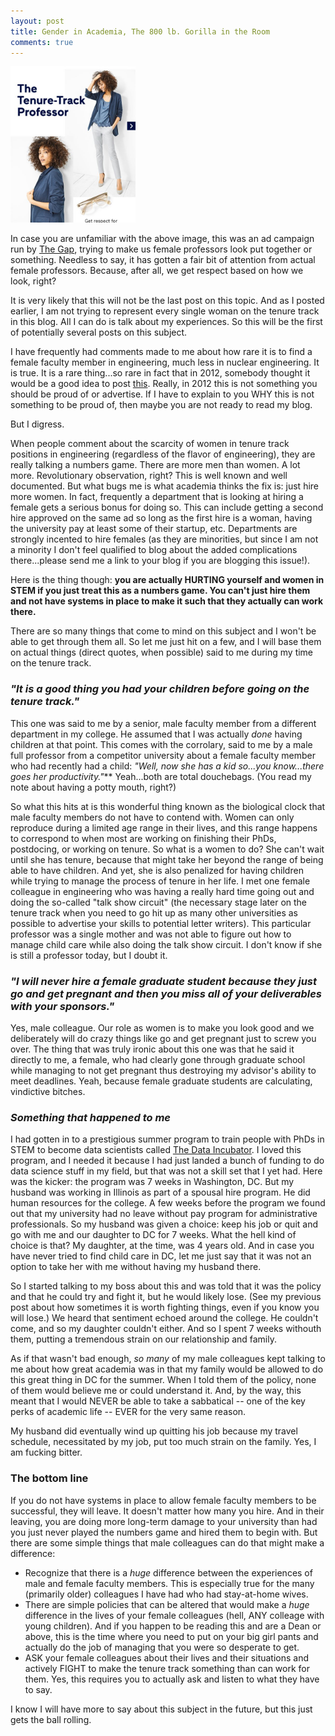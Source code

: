 ```yaml
---
layout: post
title: Gender in Academia, The 800 lb. Gorilla in the Room
comments: true
---
```




<img src="/images/femaleProfessor.jpeg" alt="femaleProfessor" style="width: 200px;"/>

In case you are unfamiliar with the above image, this was an ad campaign run by [The Gap](https://www.insidehighered.com/news/2017/04/27/gap-ad-raises-eyebrows-among-academics-portrayal-tenure-track-fashion), trying to make us female professors look put together or something.  Needless to say, it has gotten a fair bit of attention from actual female professors.  Because, after all, we get respect based on how we look, right?

It is very likely that this will not be the last post on this topic.  And as I posted earlier, I am not trying to represent every single woman on the tenure track in this blog.  All I can do is talk about my experiences.  So this will be the first of potentially several posts on this subject.

I have frequently had comments made to me about how rare it is to find a female faculty member in engineering, much less in nuclear engineering.  It is true.  It is a rare thing...so rare in fact that in 2012, somebody thought it would be a good idea to post [this](http://npre.illinois.edu/news/radiation-detection-expert-npres-first-female-faculty-member).  Really, in 2012 this is not something you should be proud of or advertise.  If I have to explain to you WHY this is not something to be proud of, then maybe you are not ready to read my blog.

But I digress.  

When people comment about the scarcity of women in tenure track positions in engineering (regardless of the flavor of engineering), they are really talking a numbers game.  There are more men than women.  A lot more.  Revolutionary observation, right?  This is well known and well documented.  But what bugs me is what academia thinks the fix is: just hire more women.  In fact, frequently a department that is looking at hiring a female gets a serious bonus for doing so.  This can include getting a second hire approved on the same ad so long as the first hire is a woman, having the university pay at least some of their startup, etc.  Departments are strongly incented to hire females (as they are minorities, but since I am not a minority I don't feel qualified to blog about the added complications there...please send me a link to your blog if you are blogging this issue!).  

Here is the thing though: **you are actually HURTING yourself and women in STEM if you just treat this as a numbers game.  You can't just hire them and not have systems in place to make it such that they actually can work there.**

There are so many things that come to mind on this subject and I won't be able to get through them all.  So let me just hit on a few, and I will base them on actual things (direct quotes, when possible) said to me during my time on the tenure track.

### *"It is a good thing you had your children before going on the tenure track."* ###

This one was said to me by a senior, male faculty member from a different department in my college.  He assumed that I was actually *done* having children at that point.  This comes with the corrolary, said to me by a male full professor from a competitor university about a female faculty member who had recently had a child: *"Well, now she has a kid so...you know...there goes her productivity."***  Yeah...both are total douchebags.  (You read my note about having a potty mouth, right?)

So what this hits at is this wonderful thing known as the biological clock that male faculty members do not have to contend with.  Women can only reproduce during a limited age range in their lives, and this range happens to correspond to when most are working on finishing their PhDs, postdocing, or working on tenure.  So what is a women to do?  She can't wait until she has tenure, because that might take her beyond the range of being able to have children.  And yet, she is also penalized for having children while trying to manage the process of tenure in her life.  I met one female colleague in engineering who was having a really hard time going out and doing the so-called "talk show circuit" (the necessary stage later on the tenure track when you need to go hit up as many other universities as possible to advertise your skills to potential letter writers).  This particular professor was a single mother and was not able to figure out how to manage child care while also doing the talk show circuit.  I don't know if she is still a professor today, but I doubt it.

### *"I will never hire a female graduate student because they just go and get pregnant and then you miss all of your deliverables with your sponsors."* ###

Yes, male colleague.  Our role as women is to make you look good and we deliberately will do crazy things like go and get pregnant just to screw you over.  The thing that was truly ironic about this one was that he said it directly to me, a female, who had clearly gone through graduate school while managing to not get pregnant thus destroying my advisor's ability to meet deadlines.  Yeah, because female graduate students are calculating, vindictive bitches.  

### *Something that happened to me* ###

I had gotten in to a prestigious summer program to train people with PhDs in STEM to become data scientists called [The Data Incubator](https://www.thedataincubator.com/).  I loved this program, and I needed it because I had just landed a bunch of funding to do data science stuff in my field, but that was not a skill set that I yet had.  Here was the kicker: the program was 7 weeks in Washington, DC.  But my husband was working in Illinois as part of a spousal hire program.  He did human resources for the college.  A few weeks before the program we found out that my university had no leave without pay program for administrative professionals.  So my husband was given a choice: keep his job or quit and go with me and our daughter to DC for 7 weeks.  What the hell kind of choice is that?  My daughter, at the time, was 4 years old.  And in case you have never tried to find child care in DC, let me just say that it was not an option to take her with me without having my husband there.

So I started talking to my boss about this and was told that it was the policy and that he could try and fight it, but he would likely lose.  (See my previous post about how sometimes it is worth fighting things, even if you know you will lose.)  We heard that sentiment echoed around the college.  He couldn't come, and so my daughter couldn't either.  And so I spent 7 weeks withouth them, putting a tremendous strain on our relationship and family.

As if that wasn't bad enough, *so many* of my male colleagues kept talking to me about how great academia was in that my family would be allowed to do this great thing in DC for the summer.  When I told them of the policy, none of them would believe me or could understand it.  And, by the way, this meant that I would NEVER be able to take a sabbatical -- one of the key perks of academic life -- EVER for the very same reason.

My husband did eventually wind up quitting his job because my travel schedule, necessitated by my job, put too much strain on the family.  Yes, I am fucking bitter.

### **The bottom line** ###

If you do not have systems in place to allow female faculty members to be successful, they will leave.  It doesn't matter how many you hire.  And in their leaving, you are doing more long-term damage to your university than had you just never played the numbers game and hired them to begin with.  But there are some simple things that male colleagues can do that might make a difference:

* Recognize that there is a *huge* difference between the experiences of male and female faculty members.  This is especially true for the many (primarily older) colleagues I have had who had stay-at-home wives.  
* There are simple policies that can be altered that would make a *huge* difference in the lives of your female colleagues (hell, ANY colleage with young children).  And if you happen to be reading this and are a Dean or above, this is the time where you need to put on your big girl pants and actually do the job of managing that you were so desperate to get.
* ASK your female colleagues about their lives and their situations and actively FIGHT to make the tenure track something than can work for them.  Yes, this requires you to actually ask and listen to what they have to say.

I know I will have more to say about this subject in the future, but this just gets the ball rolling.

